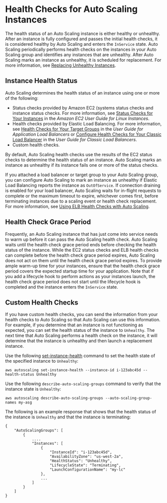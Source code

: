 # Health Checks for Auto Scaling Instances<a name="healthcheck"></a>

The health status of an Auto Scaling instance is either healthy or unhealthy\. After an instance is fully configured and passes the initial health checks, it is considered healthy by Auto Scaling and enters the `InService` state\. Auto Scaling periodically performs health checks on the instances in your Auto Scaling group and identifies any instances that are unhealthy\. After Auto Scaling marks an instance as unhealthy, it is scheduled for replacement\. For more information, see [Replacing Unhealthy Instances](as-maintain-instance-levels.md#replace-unhealthy-instance)\.

## Instance Health Status<a name="instance-health-status"></a>

Auto Scaling determines the health status of an instance using one or more of the following:
+ Status checks provided by Amazon EC2 \(systems status checks and instance status checks\. For more information, see [Status Checks for Your Instances](http://docs.aws.amazon.com/AWSEC2/latest/UserGuide/monitoring-system-instance-status-check.html) in the *Amazon EC2 User Guide for Linux Instances*\.
+ Health checks provided by Elastic Load Balancing\. For more information, see [Health Checks for Your Target Groups](http://docs.aws.amazon.com/elasticloadbalancing/latest/application/target-group-health-checks.html) in the *User Guide for Application Load Balancers* or [Configure Health Checks for Your Classic Load Balancer](http://docs.aws.amazon.com/elasticloadbalancing/latest/classic/elb-healthchecks.html) in the *User Guide for Classic Load Balancers*\.
+ Custom health checks\.

By default, Auto Scaling health checks use the results of the EC2 status checks to determine the health status of an instance\. Auto Scaling marks an instance as unhealthy if its instance fails one or more of the status checks\.

If you attached a load balancer or target group to your Auto Scaling group, you can configure Auto Scaling to mark an instance as unhealthy if Elastic Load Balancing reports the instance as `OutOfService`\. If connection draining is enabled for your load balancer, Auto Scaling waits for in\-flight requests to complete or the maximum timeout to expire, whichever comes first, before terminating instances due to a scaling event or health check replacement\. For more information, see [Using ELB Health Checks with Auto Scaling](as-add-elb-healthcheck.md)\.

## Health Check Grace Period<a name="health-check-grace-period"></a>

Frequently, an Auto Scaling instance that has just come into service needs to warm up before it can pass the Auto Scaling health check\. Auto Scaling waits until the health check grace period ends before checking the health status of the instance\. While the EC2 status checks and ELB health checks can complete before the health check grace period expires, Auto Scaling does not act on them until the health check grace period expires\. To provide ample warm\-up time for your instances, ensure that the health check grace period covers the expected startup time for your application\. Note that if you add a lifecycle hook to perform actions as your instances launch, the health check grace period does not start until the lifecycle hook is completed and the instance enters the `InService` state\.

## Custom Health Checks<a name="as-configure-healthcheck"></a>

If you have custom health checks, you can send the information from your health checks to Auto Scaling so that Auto Scaling can use this information\. For example, if you determine that an instance is not functioning as expected, you can set the health status of the instance to `Unhealthy`\. The next time that Auto Scaling performs a health check on the instance, it will determine that the instance is unhealthy and then launch a replacement instance\.

Use the following [set\-instance\-health](http://docs.aws.amazon.com/cli/latest/reference/autoscaling/set-instance-health.html) command to set the health state of the specified instance to `Unhealthy`:

```
aws autoscaling set-instance-health --instance-id i-123abc45d --health-status Unhealthy
```

Use the following `describe-auto-scaling-groups` command to verify that the instance state is `Unhealthy`:

```
aws autoscaling describe-auto-scaling-groups --auto-scaling-group-names my-asg
```

The following is an example response that shows that the health status of the instance is `Unhealthy` and that the instance is terminating:

```
{
    "AutoScalingGroups": [
        {
            ....
            "Instances": [
                {
                    "InstanceId": "i-123abc45d",
                    "AvailabilityZone": "us-west-2a",
                    "HealthStatus": "Unhealthy",
                    "LifecycleState": "Terminating",
                    "LaunchConfigurationName": "my-lc"
                },
                ...
            ]
        }
    ]
}
```